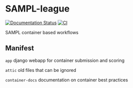 # SAMPL-league

[![Documentation Status](https://readthedocs.org/projects/sampl-container-infra/badge/?version=latest)](http://docs.samplchallenges.org/en/latest/?badge=latest)
[![CI](https://github.com/samplchallenges/SAMPL-league/actions/workflows/CI.yml/badge.svg)](https://github.com/samplchallenges/SAMPL-league/actions/workflows/CI.yml)

SAMPL container based workflows


## Manifest
`app` django webapp for container submission and scoring

`attic` old files that can be ignored

`container-docs` documentation on container best practices
